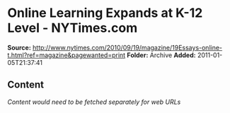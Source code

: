 # Online Learning Expands at K-12 Level - NYTimes.com

**Source:** http://www.nytimes.com/2010/09/19/magazine/19Essays-online-t.html?ref=magazine&pagewanted=print
**Folder:** Archive
**Added:** 2011-01-05T21:37:41




## Content
*Content would need to be fetched separately for web URLs*
